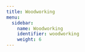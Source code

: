 ```yaml
---
title: Woodworking
menu:
  sidebar:
    name: Woodworking
    identifier: woodworking
    weight: 6
---
```

